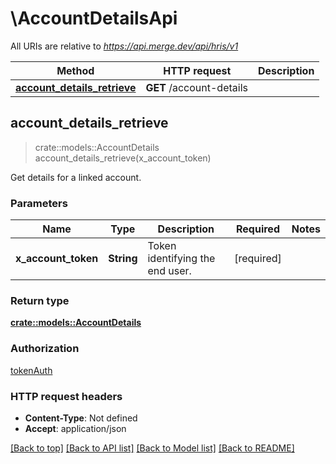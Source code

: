 # \AccountDetailsApi

All URIs are relative to *https://api.merge.dev/api/hris/v1*

Method | HTTP request | Description
------------- | ------------- | -------------
[**account_details_retrieve**](AccountDetailsApi.md#account_details_retrieve) | **GET** /account-details | 



## account_details_retrieve

> crate::models::AccountDetails account_details_retrieve(x_account_token)


Get details for a linked account.

### Parameters


Name | Type | Description  | Required | Notes
------------- | ------------- | ------------- | ------------- | -------------
**x_account_token** | **String** | Token identifying the end user. | [required] |

### Return type

[**crate::models::AccountDetails**](AccountDetails.md)

### Authorization

[tokenAuth](../README.md#tokenAuth)

### HTTP request headers

- **Content-Type**: Not defined
- **Accept**: application/json

[[Back to top]](#) [[Back to API list]](../README.md#documentation-for-api-endpoints) [[Back to Model list]](../README.md#documentation-for-models) [[Back to README]](../README.md)

